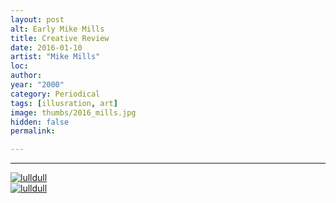 ```yaml
---
layout: post
alt: Early Mike Mills
title: Creative Review
date: 2016-01-10
artist: "Mike Mills"
loc: 
author: 
year: "2000"
category: Periodical
tags: [illusration, art]
image: thumbs/2016_mills.jpg
hidden: false
permalink:

---
```






---


<div class="post_image">
	<a href="{{ site.baseurl }}/images/posts/2016_mills/001.jpg" target="_blank">
	<img src="{{ site.baseurl }}/images/posts/2016_mills/001.jpg" alt="lulldull"></a>
</div>

<div class="post_image">
	<a href="{{ site.baseurl }}/images/posts/2016_mills/002.jpg" target="_blank">
	<img src="{{ site.baseurl }}/images/posts/2016_mills/002.jpg" alt="lulldull"></a>
</div>